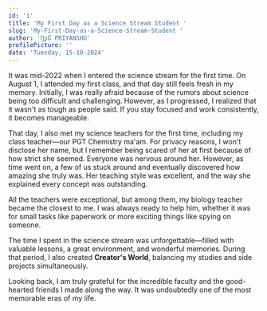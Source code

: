```yaml
---
id: '1'
title: 'My First Day as a Science Stream Student '
slug: 'My-First-Day-as-a-Science-Stream-Student '
author: 'ŊʂƓ PRIYANSHU'
profilePicture: ''
date: 'Tuesday, 15-10-2024'
---
```


It was mid-2022 when I entered the science stream for the first time. On August 1, I attended my first class, and that day still feels fresh in my memory. Initially, I was really afraid because of the rumors about science being too difficult and challenging. However, as I progressed, I realized that it wasn't as tough as people said. If you stay focused and work consistently, it becomes manageable.

That day, I also met my science teachers for the first time, including my class teacher—our PGT Chemistry ma'am. For privacy reasons, I won't disclose her name, but I remember being scared of her at first because of how strict she seemed. Everyone was nervous around her. However, as time went on, a few of us stuck around and eventually discovered how amazing she truly was. Her teaching style was excellent, and the way she explained every concept was outstanding.

All the teachers were exceptional, but among them, my biology teacher became the closest to me. I was always ready to help him, whether it was for small tasks like paperwork or more exciting things like spying on someone.

The time I spent in the science stream was unforgettable—filled with valuable lessons, a great environment, and wonderful memories. During that period, I also created **Creator's World**, balancing my studies and side projects simultaneously.

Looking back, I am truly grateful for the incredible faculty and the good-hearted friends I made along the way. It was undoubtedly one of the most memorable eras of my life.
